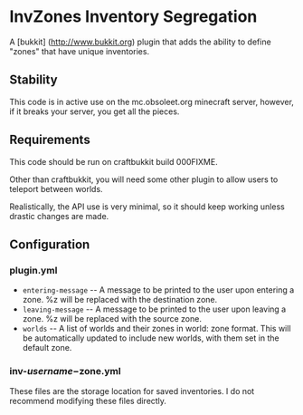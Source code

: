 InvZones Inventory Segregation
==============================

A [bukkit] (http://www.bukkit.org) plugin that adds the ability to define "zones" that have unique inventories.


Stability
---------

This code is in active use on the mc.obsoleet.org minecraft server, however, if it breaks your server, you get all the pieces.


Requirements
------------

This code should be run on craftbukkit build 000FIXME.

Other than craftbukkit, you will need some other plugin to allow users to teleport between worlds.

Realistically, the API use is very minimal, so it should keep working unless drastic changes are made.


Configuration
-------------


### plugin.yml

* `entering-message` -- A message to be printed to the user upon entering a zone. %z will be replaced with the destination zone.
* `leaving-message` -- A message to be printed to the user upon leaving a zone. %z will be replaced with the source zone.
* `worlds` -- A list of worlds and their zones in world: zone format. This will be automatically updated to include new worlds, with them set in the default zone.


### inv-$username-$zone.yml

These files are the storage location for saved inventories. I do not recommend modifying these files directly.
